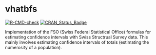 # vhatbfs

[![R-CMD-check](https://github.com/gibonet/vhatbfs/actions/workflows/R-CMD-check.yaml/badge.svg)](https://github.com/gibonet/vhatbfs/actions/workflows/R-CMD-check.yaml) 
[![CRAN\_Status\_Badge](https://www.r-pkg.org/badges/version/vhatbfs)](http://cran.r-project.org/package=vhatbfs)


Implementation of the FSO (Swiss Federal Statistical Office) formulas 
for estimating confidence intervals with Swiss Structrual Survey data. 
This mainly involves estimating confidence intervals of 
totals (estimating the numerosity of a population). 


